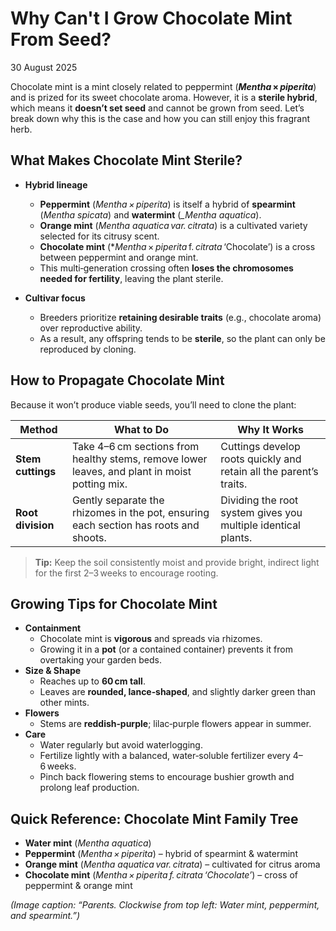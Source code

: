 # Why Can't I Grow Chocolate Mint From Seed?  
30 August 2025  

Chocolate mint is a mint closely related to peppermint (**_Mentha_ × _piperita_**) and is prized for its sweet chocolate aroma. However, it is a **sterile hybrid**, which means it **doesn’t set seed** and cannot be grown from seed. Let’s break down why this is the case and how you can still enjoy this fragrant herb.

## What Makes Chocolate Mint Sterile?

- **Hybrid lineage**  
  - **Peppermint** (*_Mentha_ × _piperita_*) is itself a hybrid of **spearmint** (*_Mentha spicata_*) and **watermint** (*_Mentha aquatica*).  
  - **Orange mint** (*_Mentha aquatica_ var. _citrata_*) is a cultivated variety selected for its citrusy scent.  
  - **Chocolate mint** (*_Mentha_ × _piperita_ f. _citrata_ ‘Chocolate’) is a cross between peppermint and orange mint.  
  - This multi‑generation crossing often **loses the chromosomes needed for fertility**, leaving the plant sterile.

- **Cultivar focus**  
  - Breeders prioritize **retaining desirable traits** (e.g., chocolate aroma) over reproductive ability.  
  - As a result, any offspring tends to be **sterile**, so the plant can only be reproduced by cloning.

## How to Propagate Chocolate Mint

Because it won’t produce viable seeds, you’ll need to clone the plant:

| Method | What to Do | Why It Works |
|--------|------------|--------------|
| **Stem cuttings** | Take 4–6 cm sections from healthy stems, remove lower leaves, and plant in moist potting mix. | Cuttings develop roots quickly and retain all the parent’s traits. |
| **Root division** | Gently separate the rhizomes in the pot, ensuring each section has roots and shoots. | Dividing the root system gives you multiple identical plants. |

> **Tip:** Keep the soil consistently moist and provide bright, indirect light for the first 2–3 weeks to encourage rooting.

## Growing Tips for Chocolate Mint

- **Containment**  
  - Chocolate mint is **vigorous** and spreads via rhizomes.  
  - Growing it in a **pot** (or a contained container) prevents it from overtaking your garden beds.  
- **Size & Shape**  
  - Reaches up to **60 cm tall**.  
  - Leaves are **rounded, lance‑shaped**, and slightly darker green than other mints.  
- **Flowers**  
  - Stems are **reddish‑purple**; lilac‑purple flowers appear in summer.  
- **Care**  
  - Water regularly but avoid waterlogging.  
  - Fertilize lightly with a balanced, water‑soluble fertilizer every 4–6 weeks.  
  - Pinch back flowering stems to encourage bushier growth and prolong leaf production.

## Quick Reference: Chocolate Mint Family Tree

- **Water mint** (*_Mentha aquatica_*)  
- **Peppermint** (*_Mentha_ × _piperita_*) – hybrid of spearmint & watermint  
- **Orange mint** (*_Mentha aquatica_ var. _citrata_*) – cultivated for citrus aroma  
- **Chocolate mint** (*_Mentha_ × _piperita_ f. _citrata_ ‘Chocolate’*) – cross of peppermint & orange mint  

*(Image caption: “Parents. Clockwise from top left: Water mint, peppermint, and spearmint.”)*